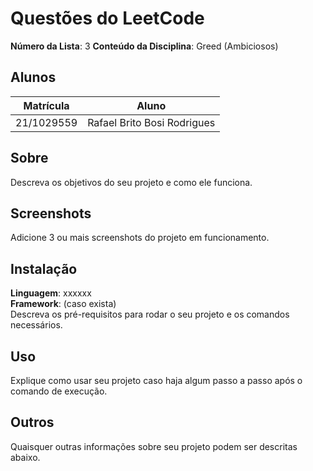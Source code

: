 # Questões do LeetCode

**Número da Lista**: 3
**Conteúdo da Disciplina**: Greed (Ambiciosos)<br>

## Alunos
|Matrícula | Aluno |
| -- | -- |
| 21/1029559  | Rafael Brito Bosi Rodrigues |

## Sobre 
Descreva os objetivos do seu projeto e como ele funciona. 

## Screenshots
Adicione 3 ou mais screenshots do projeto em funcionamento.

## Instalação 
**Linguagem**: xxxxxx<br>
**Framework**: (caso exista)<br>
Descreva os pré-requisitos para rodar o seu projeto e os comandos necessários.

## Uso 
Explique como usar seu projeto caso haja algum passo a passo após o comando de execução.

## Outros 
Quaisquer outras informações sobre seu projeto podem ser descritas abaixo.




